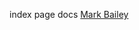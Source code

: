 index page docs
<a class="wp-block-button__link" href="https://spiritumduo.com/bio/dr-mark-a-bailey">Mark Bailey</a>
